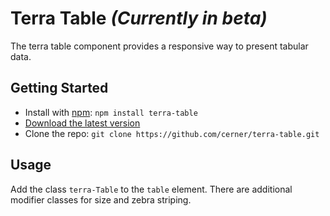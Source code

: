 # Terra Table _(Currently in beta)_

The terra table component provides a responsive way to present tabular data.

## Getting Started

- Install with [npm](https://www.npmjs.com): `npm install terra-table`
- [Download the latest version](https://github.com/cerner/terra-table/archive/master.zip)
- Clone the repo: `git clone https://github.com/cerner/terra-table.git`

## Usage

Add the class `terra-Table` to the `table` element.
There are additional modifier classes for size and zebra striping.
